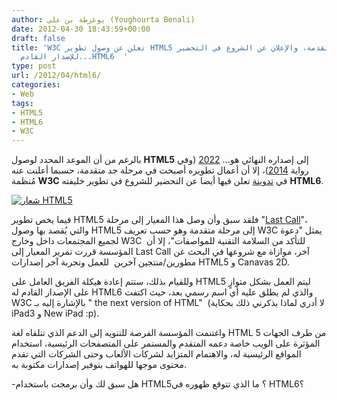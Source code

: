 ```yaml
---
author: يوغرطة بن علي (Youghourta Benali)
date: 2012-04-30 18:43:59+00:00
draft: false
title: 'W3C تعلن عن وصول تطوير HTML5 إلى مراحل متقدمة، والإعلان عن الشروع في التحضير
  للإصدار القادم...HTML6  '
type: post
url: /2012/04/html6/
categories:
- Web
tags:
- HTML5
- HTML6
- W3C
---
```


بالرغم من أن الموعد المحدد لوصول **HTML5** إلى إصداره النهائي هو... [2022](http://html5doctor.com/2022-or-when-will-html-5-be-ready/) (وفي رواية [2014](http://www.webmonkey.com/2011/02/html5-will-be-done-in-2014-what-comes-next/))، إلا أن أعمال تطويره أصبحت في مرحلة جد متقدمة، حسبما أعلنت عنه مُنظمة **W3C** في [تدوينة](http://www.w3.org/QA/2012/04/progress_on_html5.html) تعلن فيها أيضا عن التحضير للشروع في تطوير خليفته **HTML6**.




[![شعار HTML5](http://www.it-scoop.com/wp-content/uploads/2012/04/HTML5-Logo.png)
](http://www.it-scoop.com/wp-content/uploads/2012/04/HTML5-Logo.png)




فيما يخص تطوير HTML5 فلقد سبق وأن وصل هذا المعيار إلى مرحلة "[Last Call](http://www.w3.org/2011/02/htmlwg-pr.html.en)"، والتي يُقصد بها وصول HTML5 إلى مرحلة متقدمة وهو حسب تعريف W3C يمثل "دعوة لجميع المجتمعات داخل وخارج W3C  للتأكد من السلامة التقنية للمواصفات"، إلا أن المؤسسة قررت تمرير المعيار إلى Last Call آخر، موازاة مع شروعها في البحث عن مطورين/منتجين آخرين  للعمل وتجربة آخر إصدارات HTML5 و Canavas 2D.




وللقيام بذلك، ستتم إعادة هيكلة الفريق العامل على HTML5 ليتم العمل بشكل متوازٍ على الإصدار القادم له HTML6 والذي لم يطلق عليه أي اسم رسمي بعد، حيث اكتفت W3C بالإشارة إليه بـ " the next version of HTML"  (لا أدري لماذا يذكرني ذلك بحكاية iPad3 و New iPad :p).




واغتنمت المؤسسة الفرصة للتنويه إلى الدعم الذي تتلقاه لغة HTML 5 من طرف الجهات المؤثرة على الويب خاصة دعمه المتقدم والمستمر على المتصفحات الرئيسية، استخدام المواقع الرئيسية له، والاهتمام المتزايد لشركات الألعاب وحتى الشركات التي تقدم محتوى موجها للهواتف بتوفير إصدارات مكتوبة به.




-هل سبق لك وأن برمجت باستخدام HTML5؟ ما الذي تتوقع ظهوره في HTML6؟

